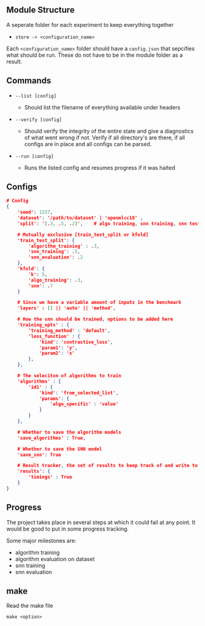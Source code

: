 ## Module Structure
A seperate folder for each experiment to keep everything together
* `store -> <configuration_name>`

Each `<configuration_name>` folder should have a `config.json` that sepcifies
what should be run. These do not have to be in the module folder as a result.

## Commands
* `--list [config]`
    * Should list the filename of everything available under headers

* `--verify [config]`
    * Should verify the integrity of the entire state and give a diagnostics of what went wrong if not. 
    Verify if all directory's are there, if all configs are in place and all configs can be parsed.

* `--run [config]`
    * Runs the listed config and resumes progress if it was halted

## Configs
```JSON
# Config
{
    'seed': 1337,
    'dataset': '/path/to/dataset' | 'openmlcc18' ,
    'split': '[.3, .5, .2]',    # algo training, snn training, snn testing

    # Mutually exclusive [train_test_split or kfold]
    'train_test_split': {
        'algorithm_training' : .3,
        'snn_training': .5,
        'snn_evaluation': .2
    },
    'kfold': {
        'k': 5,
        'algo_training': .3,
        'snn': .7
    }

    # Since we have a variable amount of inputs in the benchmark
    'layers' : [] || 'auto' || 'method',

    # How the snn should be trained, options to be added here
    'training_opts' : {
        'training_method' : 'default',
        'loss_function' : {
            'kind': 'contrastive_loss',
            'param1': 'y',
            'param2': 'x'
        },
    },

    # The seleciton of algorithms to train
    'algorithms' : {
        'id1' : {
            'kind': 'from_selected_list',
            'params': {
                'algo_specific' : 'value'
            }
        }
    },

    # Whether to save the algorithm models
    'save_algorithms' : True,

    # Whether to save the SNN model
    'save_snn': True

    # Result tracker, the set of results to keep track of and write to file
    'results': {
        'timings' : True
    }
}
```

## Progress
The project takes place in several steps at which it could fail at any point.
It would be good to put in some progress tracking.

Some major milestones are:
* algorithm training
* algorithm evaluation on dataset
* snn training
* snn evaluation

## make
Read the make file
```
make <option>
```

